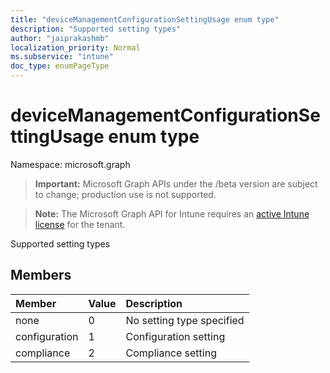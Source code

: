 ```yaml
---
title: "deviceManagementConfigurationSettingUsage enum type"
description: "Supported setting types"
author: "jaiprakashmb"
localization_priority: Normal
ms.subservice: "intune"
doc_type: enumPageType
---
```


# deviceManagementConfigurationSettingUsage enum type

Namespace: microsoft.graph

> **Important:** Microsoft Graph APIs under the /beta version are subject to change; production use is not supported.

> **Note:** The Microsoft Graph API for Intune requires an [active Intune license](https://go.microsoft.com/fwlink/?linkid=839381) for the tenant.

Supported setting types

## Members
|Member|Value|Description|
|:---|:---|:---|
|none|0|No setting type specified|
|configuration|1|Configuration setting|
|compliance|2|Compliance setting|
